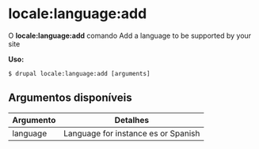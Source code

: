 # locale:language:add
O **locale:language:add** comando Add a language to be supported by your site

**Uso:**
```
$ drupal locale:language:add [arguments] 
```

## Argumentos disponíveis
Argumento | Detalhes
---------|-------------
language | Language for instance es or Spanish
